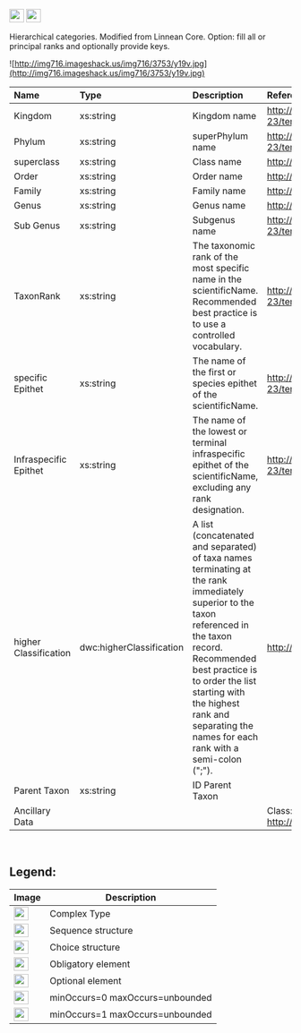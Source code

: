 <img src='http://imageshack.us/a/img16/5397/multipleg.jpg' width='26' height='24' /> <img src='http://img6.imageshack.us/img6/1315/sequencej.jpg' width='26' height='24' />

Hierarchical categories. Modified from Linnean Core. Option: fill all or principal ranks and optionally provide keys.

![http://img716.imageshack.us/img716/3753/y19v.jpg](http://img716.imageshack.us/img716/3753/y19v.jpg)



|Name|Type|Description|References|
|:---|:---|:----------|:---------|
|Kingdom|xs:string|Kingdom name|http://rs.tdwg.org/dwc/2009-09-23/terms/index.htm#kingdom|
|Phylum|xs:string|superPhylum name|http://rs.tdwg.org/dwc/2009-09-23/terms/index.htm#phylum|
|superclass|xs:string|Class name|http://rs.tdwg.org/dwc/2009-09-23/terms/index.htm#class|
|Order|xs:string|Order name|http://rs.tdwg.org/dwc/2009-09-23/terms/index.htm#order|
|Family|xs:string|Family name|http://rs.tdwg.org/dwc/2009-09-23/terms/index.htm#family|
|Genus|xs:string|Genus name|http://rs.tdwg.org/dwc/2009-09-23/terms/index.htm#genus|
|Sub Genus|xs:string|Subgenus name|http://rs.tdwg.org/dwc/2009-09-23/terms/index.htm#subgenus|
|TaxonRank|xs:string|The taxonomic rank of the most specific name in the scientificName. Recommended best practice is to use a controlled vocabulary.|http://rs.tdwg.org/dwc/2009-09-23/terms/index.htm#taxonRank|
|specific Epithet|xs:string|The name of the first or species epithet of the scientificName.|http://rs.tdwg.org/dwc/2009-09-23/terms/index.htm#specificEpithet|
|Infraspecific Epithet|xs:string|The name of the lowest or terminal infraspecific epithet of the scientificName, excluding any rank designation.|http://rs.tdwg.org/dwc/2009-09-23/terms/index.htm#infraspecificEpithet|
|higher Classification|dwc:higherClassification|A list (concatenated and separated) of taxa names terminating at the rank immediately superior to the taxon referenced in the taxon record. Recommended best practice is to order the list starting with the highest rank and separating the names for each rank with a semi-colon (";").|http://rs.tdwg.org/dwc/terms/higherClassification|
|Parent Taxon|xs:string|ID Parent Taxon|  |
|Ancillary Data|  |  |Class: http://code.google.com/p/pliniancore/wiki/AncillaryDataClass|

<br>

<h2><b>Legend:</b></h2>

<table><thead><th>Image</th><th>Description</th></thead><tbody>
<tr><td><img src='http://imageshack.us/a/img16/5397/multipleg.jpg' width='26' height='24' /></td><td>Complex Type</td></tr>
<tr><td><img src='http://img6.imageshack.us/img6/1315/sequencej.jpg' width='26' height='24' /></td><td>Sequence structure</td></tr>
<tr><td><img src='http://img266.imageshack.us/img266/2791/choice.jpg' width='26' height='24' /></td><td>Choice structure</td></tr>
<tr><td><img src='http://img52.imageshack.us/img52/2777/elementkw.jpg' width='26' height='24' /></td><td>Obligatory element</td></tr>
<tr><td><img src='http://img585.imageshack.us/img585/4808/optional.jpg' width='26' height='24' /></td><td>Optional element</td></tr>
<tr><td><img src='http://img19.imageshack.us/img19/4356/infinitol.jpg' width='26' height='24' /></td><td>minOccurs=0 maxOccurs=unbounded</td></tr>
<tr><td><img src='http://img198.imageshack.us/img198/6134/unoinfinito.jpg' width='26' height='24' /></td><td>minOccurs=1 maxOccurs=unbounded</td></tr>
